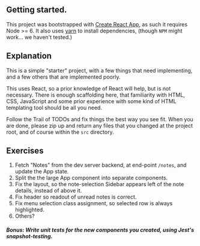 ## Getting started.
This project was bootstrapped with [Create React App](https://github.com/facebookincubator/create-react-app),
as such it requires Node >= 6. It also uses [yarn](https://yarnpkg.com/en/) to install dependencies, (though `NPM` might
work... we haven't tested.)

## Explanation
This is a simple "starter" project, with a few things that need implementing,
and a few others that are implemented poorly.

This uses React, so a prior knowledge of React will help, but is not necessary.
There is enough scaffolding here, that familiarity with HTML, CSS, JavaScript
and some prior experience with some kind of HTML templating tool should be all you need.

Follow the Trail of TODOs and fix things the best way you see fit.
When you are done, please zip up and return any files that you changed at the project root,
and of course within the `src` directory.

## Exercises

1. Fetch "Notes" from the dev server backend, at end-point `/notes`, and update the App state.
1. Split the the large App component into separate components.
1. Fix the layout, so the note-selection Sidebar appears left of the note details, instead of above it.
1. Fix header so readout of unread notes is correct.
1. Fix menu selection class assignment, so selected row is always highlighted.
1. Others?

##### Bonus: Write unit tests for the new components you created, using Jest's snapshot-testing.